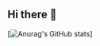 ## Hi there 👋
[![Anurag's GitHub stats](https://github-readme-stats.vercel.app/api?username=Marco-Perez-Padilla&show_icons=true&theme=blue_navy)]
<!--
**Marco-Perez-Padilla/Marco-Perez-Padilla** is a ✨ _special_ ✨ repository because its `README.md` (this file) appears on your GitHub profile.

Here are some ideas to get you started:

- 🔭 I’m currently working on ...
- 🌱 I’m currently learning ...
- 👯 I’m looking to collaborate on ...
- 🤔 I’m looking for help with ...
- 💬 Ask me about ...
- 📫 How to reach me: ...
- 😄 Pronouns: ...
- ⚡ Fun fact: ...
-->
